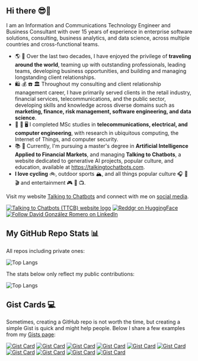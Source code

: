 ## Hi there 😎🤖
<!--
**reddgr/reddgr** is a ✨ _special_ ✨ repository because its `README.md` (this file) appears on your GitHub profile.

Here are some ideas to get you started:

- 🔭 I’m currently working on ...
- 🌱 I’m currently learning ...
- 👯 I’m looking to collaborate on ...
- 🤔 I’m looking for help with ...
- 💬 Ask me about ...
- 📫 How to reach me: ...
- 😄 Pronouns: ...
- ⚡ Fun fact: ...
-->

I am an Information and Communications Technology Engineer and Business Consultant with over 15 years of experience in enterprise software solutions, consulting, business analytics, and data science, across multiple countries and cross-functional teams.

- 🌎 🤝 Over the last two decades, I have enjoyed the privilege of **traveling around the world**, teaming up with outstanding professionals, leading teams, developing business opportunities, and building and managing longstanding client relationships. 
- 🛍️ 💰 ☎️ 🏛️ Throughout my consulting and client relationship management career, I have primarily served clients in the retail industry, financial services, telecommunications, and the public sector, developing skills and knowledge across diverse domains such as **marketing, finance, risk management, software engineering, and data science**.
- 📡 🔌 🖥️ I completed MSc studies in **telecommunications, electrical, and computer engineering**, with research in ubiquitous computing, the Internet of Things, and computer security.
- 📚 🤖 Currently, I'm pursuing a master's degree in **Artificial Intelligence Applied to Financial Markets**, and managing **Talking to Chatbots**, a website dedicated to generative AI projects, popular culture, and education, available at https://talkingtochatbots.com.
- **I love cycling** 🚲, outdoor sports 🏔️, and all things popular culture 🎧 📖 🎬 and entertainment 🎮 🎫 📺.

Visit my website [Talking to Chatbots](https://talkingtochatbots.com/) and connect with me on [social media](https://talkingtochatbots.com/social).


[![Talking to Chatbots (TTCB) website logo](https://talkingtochatbots.com/wp-content/uploads/2024/10/TTCB-logo-talking-to-chatbots-blog-v11.png)](https://talkingtochatbots.com)
[![Reddgr on HuggingFace](https://talkingtochatbots.com/wp-content/uploads/2024/02/hf-logo-100x100.png)](https://huggingface.co/reddgr)
<br>
<a href="https://www.linkedin.com/comm/mynetwork/discovery-see-all?usecase=PEOPLE_FOLLOWS&followMember=davidgonzalezromero" target="_blank"><img src="https://img.shields.io/badge/LinkedIn-%230077B5.svg?&style=flat-square&logo=linkedin&logoColor=white" alt="Follow David González Romero on LinkedIn"></a>

## My GitHub Repo Stats 📊 

All repos including private ones:

![Top Langs](https://github-readme-stats-phi-ashy-34.vercel.app/api/top-langs/?username=reddgr&theme=tokyonight&&langs_count=20&size_weight=0.1&count_weight=0.9)

The stats below only reflect my public contributions:<br>

![Top Langs](https://github-readme-stats.vercel.app/api/top-langs/?username=reddgr&theme=tokyonight&&langs_count=7&size_weight=0.1&count_weight=0.9)

## Gist Cards 💻

Sometimes, creating a GitHub repo is not worth the time, but creating a simple Gist is quick and might help people. Below I share a few examples from my [Gists page](https://gist.github.com/reddgr):

[![Gist Card](https://github-readme-stats.vercel.app/api/gist?id=b26dbc95d481a3db58f532b9808000fe\&show_owner=true)](https://gist.github.com/reddgr/b26dbc95d481a3db58f532b9808000fe)
[![Gist Card](https://github-readme-stats.vercel.app/api/gist?id=b6ba43972ab34256318ad6bad038f98f\&show_owner=true)](https://gist.github.com/reddgr/b6ba43972ab34256318ad6bad038f98f)
[![Gist Card](https://github-readme-stats.vercel.app/api/gist?id=6f9f785c79d14c2672e561f9064f7dfb\&show_owner=true)](https://gist.github.com/reddgr/6f9f785c79d14c2672e561f9064f7dfb)
[![Gist Card](https://github-readme-stats.vercel.app/api/gist?id=545d6a378d5fcaf9bca050014f0ce0d1\&show_owner=true)](https://gist.github.com/reddgr/545d6a378d5fcaf9bca050014f0ce0d1)
[![Gist Card](https://github-readme-stats.vercel.app/api/gist?id=20c2e3ea205d1fedfdc8be94dc5c1237\&show_owner=true)](https://gist.github.com/reddgr/20c2e3ea205d1fedfdc8be94dc5c1237)
[![Gist Card](https://github-readme-stats.vercel.app/api/gist?id=00ae2a3ab8eed7b7a330b0af2131ec70\&show_owner=true)](https://gist.github.com/reddgr/00ae2a3ab8eed7b7a330b0af2131ec70)
[![Gist Card](https://github-readme-stats.vercel.app/api/gist?id=63892a261f679dc754adca52844b5daf\&show_owner=true)](https://gist.github.com/reddgr/63892a261f679dc754adca52844b5daf)
[![Gist Card](https://github-readme-stats.vercel.app/api/gist?id=355252507defd7cca0cbf986a4c94608\&show_owner=true)](https://gist.github.com/reddgr/355252507defd7cca0cbf986a4c94608)
[![Gist Card](https://github-readme-stats.vercel.app/api/gist?id=ea334a1a3296cb9c858bb9c96c4bc7b6\&show_owner=true)](https://gist.github.com/reddgr/ea334a1a3296cb9c858bb9c96c4bc7b6)
[![Gist Card](https://github-readme-stats.vercel.app/api/gist?id=fca817e1fa208f066404ef4b7366725f\&show_owner=true)](https://gist.github.com/reddgr/fca817e1fa208f066404ef4b7366725f)
